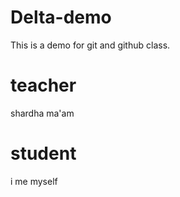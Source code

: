 # Delta-demo
This is a demo for git and github class.

# teacher
shardha ma'am

# student 
i me myself